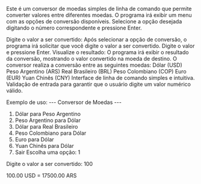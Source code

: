 Este é um conversor de moedas simples de linha de comando que permite converter valores entre diferentes moedas.
O programa irá exibir um menu com as opções de conversão disponíveis.
Selecione a opção desejada digitando o número correspondente e pressione Enter.


Digite o valor a ser convertido:
Após selecionar a opção de conversão, o programa irá solicitar que você digite o valor a ser convertido.
Digite o valor e pressione Enter.
Visualize o resultado:
O programa irá exibir o resultado da conversão, mostrando o valor convertido na moeda de destino.
O conversor realiza a conversão entre as seguintes moedas:
Dólar (USD)
Peso Argentino (ARS)
Real Brasileiro (BRL)
Peso Colombiano (COP)
Euro (EUR)
Yuan Chinês (CNY)
Interface de linha de comando simples e intuitiva.
Validação de entrada para garantir que o usuário digite um valor numérico válido.


Exemplo de uso:
--- Conversor de Moedas ---
1. Dólar para Peso Argentino
2. Peso Argentino para Dólar
3. Dólar para Real Brasileiro
4. Peso Colombiano para Dólar
5. Euro para Dólar
6. Yuan Chinês para Dólar
7. Sair
Escolha uma opção: 1

Digite o valor a ser convertido: 100

100.00 USD = 17500.00 ARS

